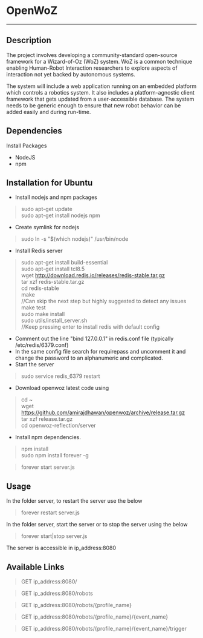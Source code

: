 # OpenWoZ
---
## Description
The project involves developing a community-standard open-source framework for a Wizard-of-Oz (WoZ) system. WoZ is a common technique enabling Human-Robot Interaction researchers to explore aspects of interaction not yet backed by autonomous systems.

The system will include a web application running on an embedded platform which controls a robotics system. It also includes a platform-agnostic client framework that gets updated from a user-accessible database. The system needs to be generic enough to ensure that new robot behavior can be added easily and during run-time.

## Dependencies
Install Packages

* NodeJS
* npm

## Installation for Ubuntu

* Install nodejs and npm packages

> sudo apt-get update <br/>
> sudo apt-get install nodejs npm

* Create symlink for nodejs

> sudo ln -s "$(which nodejs)" /usr/bin/node

* Install Redis server

> sudo apt-get install build-essential <br/>
> sudo apt-get install tcl8.5 <br/>
> wget http://download.redis.io/releases/redis-stable.tar.gz <br/>
> tar xzf redis-stable.tar.gz <br/>
> cd redis-stable <br/>
> make <br/>
> //Can skip the next step but highly suggested to detect any issues <br/>
> make test <br/>
> sudo make install <br/>
> sudo utils/install_server.sh <br/>
> //Keep pressing enter to install redis with default config <br/>

* Comment out the line "bind 127.0.0.1" in redis.conf file (typically /etc/redis/6379.conf)
* In the same config file search for requirepass and uncomment it and change the password to an alphanumeric and complicated.
* Start the server

> sudo service redis_6379 restart

* Download openwoz latest code using

> cd ~ <br/>
> wget https://github.com/amirajdhawan/openwoz/archive/release.tar.gz <br/>
> tar xzf release.tar.gz <br/>
> cd openwoz-reflection/server <br/>

* Install npm dependencies.

> npm install <br/>
> sudo npm install forever -g <br/>

> forever start server.js

## Usage
In the folder server, to restart the server use the below

> forever restart server.js

In the folder server, start the server or to stop the server using the below

> forever start|stop server.js

The server is accessible in ip_address:8080

## Available Links

> GET ip_address:8080/

> GET ip_address:8080/robots

> GET ip_address:8080/robots/{profile_name}

> GET ip_address:8080/robots/{profile_name}/{event_name}

> GET ip_address:8080/robots/{profile_name}/{event_name}/trigger
